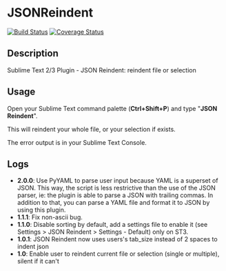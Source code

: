 # JSONReindent

[![Build Status](https://travis-ci.org/ThomasKliszowski/json_reindent.svg?branch=master)](https://travis-ci.org/ThomasKliszowski/json_reindent)
[![Coverage Status](https://coveralls.io/repos/ThomasKliszowski/json_reindent/badge.svg?branch=master&service=github)](https://coveralls.io/github/ThomasKliszowski/json_reindent?branch=master)

## Description

Sublime Text 2/3 Plugin - JSON Reindent: reindent file or selection


## Usage

Open your Sublime Text command palette (**Ctrl+Shift+P**) and type "**JSON Reindent**".

This will reindent your whole file, or your selection if exists.

The error output is in your Sublime Text Console.


## Logs

- **2.0.0**: Use PyYAML to parse user input because YAML is a superset of JSON. This way, the script is less restrictive than the use of the JSON parser, ie: the plugin is able to parse a JSON with trailing commas. In addition to that, you can parse a YAML file and format it to JSON by using this plugin.
- **1.1.1**: Fix non-ascii bug.
- **1.1.0**: Disable sorting by default, add a settings file to enable it (see Settings > JSON Reindent > Settings - Default) only on ST3.
- **1.0.1**: JSON Reindent now uses  users's tab_size instead of 2 spaces to indent json
- **1.0**: Enable user to reindent current file or selection (single or multiple), silent if it can't

